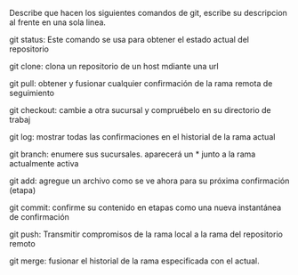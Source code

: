 Describe que hacen los siguientes comandos de git, escribe su descripcion al frente en una sola linea.

git status: Este comando se usa para obtener el estado actual del repositorio

git clone: clona un repositorio de un host mdiante una url

git pull: obtener y fusionar cualquier confirmación de la rama remota de seguimiento

git checkout: cambie a otra sucursal y compruébelo en su directorio de trabaj

git log: mostrar todas las confirmaciones en el historial de la rama actual

git branch: enumere sus sucursales. aparecerá un * junto a la rama actualmente activa

git add: agregue un archivo como se ve ahora para su próxima confirmación (etapa)

git commit: confirme su contenido en etapas como una nueva instantánea de confirmación

git push: Transmitir compromisos de la rama local a la rama del repositorio remoto

git merge: fusionar el historial de la rama especificada con el actual.